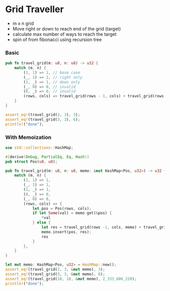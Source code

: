 # Grid Traveller

* m x n grid 
* Move right or down to reach end of the grid (target)
* calculate max number of ways to reach the target
* spin of from fibonacci using recursion tree


### Basic 

```rust
pub fn travel_grid(m: u8, n: u8) -> u32 {
    match (m, n) {
        (1, 1) => 1, // base case
        (_, 1) => 1, // right only
        (1, _) => 1, // down only
        (_, 0) => 0, // invalid
        (0, _) => 0, // invalid
        (rows, cols) => travel_grid(rows - 1, cols) + travel_grid(rows, cols - 1),
    }
}

assert_eq!(travel_grid(2, 3), 3);
assert_eq!(travel_grid(3, 3), 6);
println!("done");
```

### With Memoization
```rust
use std::collections::HashMap;

#[derive(Debug, PartialEq, Eq, Hash)]
pub struct Pos(u8, u8);

pub fn travel_grid(m: u8, n: u8, memo: &mut HashMap<Pos, u32>) -> u32 {
    match (m, n) {
        (1, 1) => 1,
        (_, 1) => 1,
        (1, _) => 1,
        (0, _) => 0,
        (_, 0) => 0,
        (rows, cols) => {
            let pos = Pos(rows, cols);
            if let Some(val) = memo.get(&pos) {
                *val
            } else {
                let res = travel_grid(rows -1, cols, memo) + travel_grid(rows, cols-1, memo);
                memo.insert(pos, res);
                res
            }
        },
    }
}

let mut memo: HashMap<Pos, u32> = HashMap::new();
assert_eq!(travel_grid(2, 3, &mut memo), 3);
assert_eq!(travel_grid(3, 3, &mut memo), 6);
assert_eq!(travel_grid(18, 18, &mut memo), 2_333_606_220);
println!("done");
```